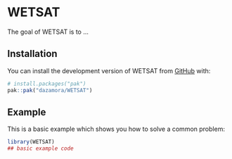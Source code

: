 
# WETSAT

<!-- badges: start -->
<!-- badges: end -->

The goal of WETSAT is to ...

## Installation

You can install the development version of WETSAT from [GitHub](https://github.com/) with:

``` r
# install.packages("pak")
pak::pak("dazamora/WETSAT")
```

## Example

This is a basic example which shows you how to solve a common problem:

``` r
library(WETSAT)
## basic example code
```

